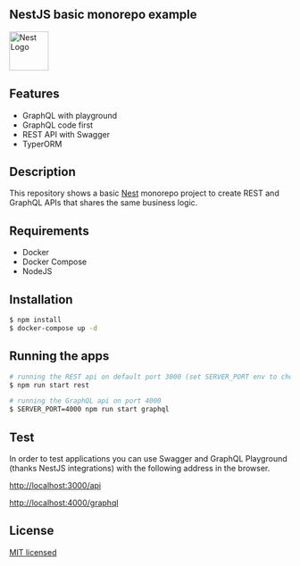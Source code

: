 ## NestJS basic monorepo example
<div>
<a
    href="http://nestjs.com/"
    target="blank"
  >
    <img
      src="https://nestjs.com/img/logo_text.svg"
      width="70"
      alt="Nest Logo"
    />
  </a>
</h1>
</div>

## Features
- GraphQL with playground
- GraphQL code first
- REST API with Swagger
- TyperORM

## Description

This repository shows a basic [Nest](https://github.com/nestjs/nest) monorepo project to create REST and GraphQL APIs that shares the same business logic.

## Requirements
- Docker
- Docker Compose
- NodeJS

## Installation

```bash
$ npm install
$ docker-compose up -d
```

## Running the apps

```bash
# running the REST api on default port 3000 (set SERVER_PORT env to choose a different port)
$ npm run start rest

# running the GraphQL api on port 4000
$ SERVER_PORT=4000 npm run start graphql
```

## Test

In order to test applications you can use Swagger and GraphQL Playground (thanks NestJS integrations) with the following address in the browser.

[http://localhost:3000/api](http://localhost:3000/api)


[http://localhost:4000/graphql](http://localhost:4000/graphql)

## License

[MIT licensed](LICENSE)

